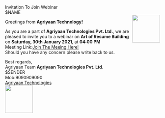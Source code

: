 Invitation To Join Webinar  
$NAME  
<img src="http://scyara.herokuapp.com/images/scy-logo.png" width="90" style="float:right;">

Greetings from **Agriyaan Technology!**

As you are a part of **Agriyaan Technologies Pvt. Ltd.**, we are pleased to invite you to a webinar on **Art of Resume Building** on **Saturday, 30th January 2021**, at **04:00 PM**  
Meeting Link:[Join The Meeing Here!](https://meet.google.com/zyi-uyoz-jjc)  
Should you have any concern please write back to us.


Best regards,  
Agriyaan Team 
**Agriyaan Technologies Pvt. Ltd.**  
$SENDER  
Mob:9090909090   
[Agriyaan Technologies](https://www.google.com/)  
<img src="http://scyara.herokuapp.com/images/scy-logo.png" width="90" >
